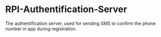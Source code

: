 # RPI-Authentification-Server
The authentification server, used for sending SMS to confirm the phone number in app during registration. 
